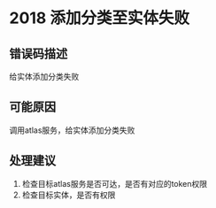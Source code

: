 # 2018 添加分类至实体失败<a name="dgc_01_344"></a>

## 错误码描述<a name="zh-cn_topic_0000001114158984_section641200123711"></a>

给实体添加分类失败

## 可能原因<a name="zh-cn_topic_0000001114158984_section282319863716"></a>

调用atlas服务，给实体添加分类失败

## 处理建议<a name="zh-cn_topic_0000001114158984_section1200151873710"></a>

1.  检查目标atlas服务是否可达，是否有对应的token权限
2.  检查目标实体，是否有权限

